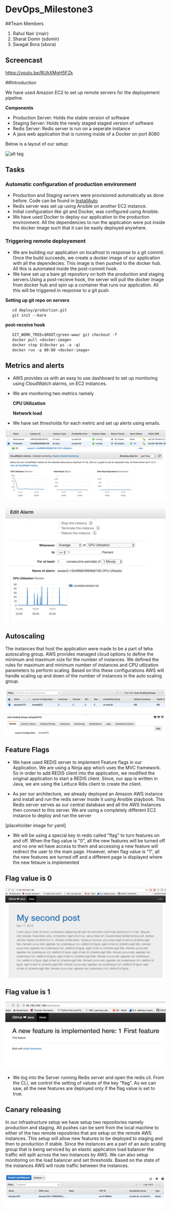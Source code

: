 # DevOps_Milestone3

##Team Members

1) Rahul Nair (rnair)    
2) Sharat Domir (sdomir)     
3) Swagat Bora (sbora)   

## Screencast

https://youtu.be/RUhXMgH5FZk

##Introduction

We have used Amazon EC2 to set up remote servers for the deployement pipeline.

**Components**

+ Production Server: Holds the stable version of software
+ Staging Server: Holds the newly staged staged version of software
+ Redis Server: Redis server is run on a seperate instance
+ A java web application that is running inside of a Docker on port 8080

Below is a layout of our setup:

![alt tag](https://github.com/sdomir/DevOps_Milestone3/blob/master/infrastructure.png)

## Tasks

### Automatic configuration of production environment

+ Production and Staging servers were provisioned automatically as done before.
Code can be found in [InstallAuto](https://github.com/sdomir/DevOps_Milestone3/tree/master/InstallAuto)
+ Redis server was set up using Ansible on another EC2 instance.
+ Initial configuration like git and Docker, was configured using Ansible.
+ We have used Docker to deploy our application to the production environment. All the dependencies to run the application were put inside the docker image such that it can be easily deployed anywhere. 

### Triggering remote deployement

+ We are building our application on localhost in response to a git commit. Once the build succeeds, we create a docker image of our application with all the dependecies. This image is then pushed to the docker hub. All this is automated inside the post-commit hook.
+ We have set up a bare git repository on both the production and staging servers.Using a post-recieve hook, the server will pull the docker image from docker hub and spin up a container that runs our application. All this will be triggered in response to a git push.

 **Setting up git repo on servers**
 
 ```
    cd deploy/production.git
    git init --bare
 ```   
 **post-receive hook**
 
 ```
    GIT_WORK_TREE=$ROOT/green-www/ git checkout -f
    docker pull <docker-image>
    docker stop $(docker ps -a -q)
    docker run -p 80:80 <docker-image>
 ```

## Metrics and alerts

+ AWS provides us with an easy to use dashboard to set up monitoring using CloudWatch alarms, on EC2 instances.
+ We are monitoring two metrics namely

  **CPU Utilization**
  
  **Network load**
+ We have set thresholds for each metric and set up alerts using emails.

![alt tag](https://github.com/sdomir/DevOps_Milestone3/blob/master/metrics.png)   

![alt tag](https://github.com/sdomir/DevOps_Milestone3/blob/master/alarms.png)


## Autoscaling 
The instances that host the application were made to be a part of teha autoscaling group. AWS provides managed cloud options to define the minimum and maximum size for the number of instances. We defined the rules for maximum and minimum number of instances and CPU utlization parameters to perform scaling. Based on this these configurations AWS will handle scaling up and down of the number of instances in the auto scaling group.

![alt tag](https://github.com/sdomir/DevOps_Milestone3/blob/master/asg.png)

## Feature Flags

+ We have used REDIS server to implement Feature flags in our Application. We are using a Ninja app which uses the MVC framework. So in order to add REDIS client into the application, we modified the original application to start a REDIS client. Since, our app is written in Java, we are using the Lettuce Rdis client to create the client. 

+ As per our architecture, we already deployed an Amazon AWS instance and install and run the redis server inside it using Ansible playbook. This Redis server serves as our central database and all the AWS Instances then connect to this server. We are using a completely different EC2 instance to deploy and run the server

[placeholder image for yaml]

+ We will be using a special key in redis called "flag" to turn features on and off. When the flag value is "0", all the new features will be turned off and no one wil have access to them and accessing a new feature will redirect the user to the main page. However, when flag value is "1", all the new features are turned off and a different page is displayed where the new fetaure is implemented

## Flag value is 0

![alt tag](https://github.com/sdomir/DevOps_Milestone3/blob/master/without.png)


## Flag value is 1

![alt tag](https://github.com/sdomir/DevOps_Milestone3/blob/master/withfeature.png)


+ We log into the Server running Redis server and open the redis cli. From the CLI, we control the setting of values of the key "flag". As we can saw, all the new features are deployed only if the flag value is set to true.


## Canary releasing
In our infrastructure setup we have setup two repositories namely production and staging. All pushes can be sent from the local machine to either of the two remote repositries that are setup on the remote AWS instances. This setup will allow new features to be deployed to staging and then to production if stable. Since the instances are a part of an auto scaling group that is being serviced by an elastic application load balancer the traffic will split across the two instances by AWS. We can also setup monitoring on the load balancer and set thresholds. Based on the state of the instances AWS will route traffic between the instances.

![alt tag](https://github.com/sdomir/DevOps_Milestone3/blob/master/loadbalance.png)
 
